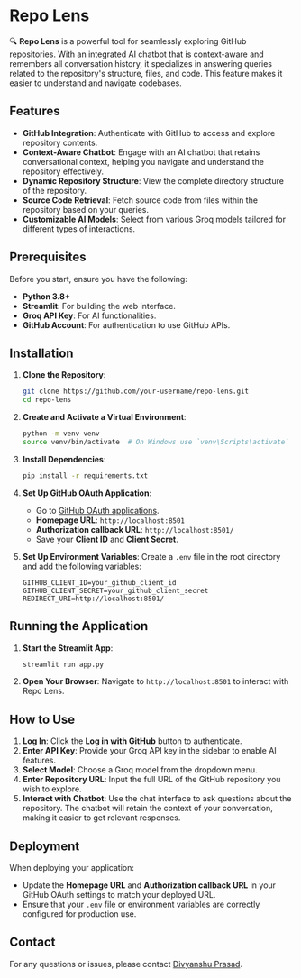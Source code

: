 # Repo Lens

🔍 **Repo Lens** is a powerful tool for seamlessly exploring GitHub repositories. With an integrated AI chatbot that is context-aware and remembers all conversation history, it specializes in answering queries related to the repository's structure, files, and code. This feature makes it easier to understand and navigate codebases.

## Features

- **GitHub Integration**: Authenticate with GitHub to access and explore repository contents.
- **Context-Aware Chatbot**: Engage with an AI chatbot that retains conversational context, helping you navigate and understand the repository effectively.
- **Dynamic Repository Structure**: View the complete directory structure of the repository.
- **Source Code Retrieval**: Fetch source code from files within the repository based on your queries.
- **Customizable AI Models**: Select from various Groq models tailored for different types of interactions.

## Prerequisites

Before you start, ensure you have the following:

- **Python 3.8+**
- **Streamlit**: For building the web interface.
- **Groq API Key**: For AI functionalities.
- **GitHub Account**: For authentication to use GitHub APIs.

## Installation

1. **Clone the Repository**:
    ```bash
    git clone https://github.com/your-username/repo-lens.git
    cd repo-lens
    ```

2. **Create and Activate a Virtual Environment**:
    ```bash
    python -m venv venv
    source venv/bin/activate  # On Windows use `venv\Scripts\activate`
    ```

3. **Install Dependencies**:
    ```bash
    pip install -r requirements.txt
    ```

4. **Set Up GitHub OAuth Application**:
    - Go to [GitHub OAuth applications](https://github.com/settings/applications/new).
    - **Homepage URL**: `http://localhost:8501`
    - **Authorization callback URL**: `http://localhost:8501/`
    - Save your **Client ID** and **Client Secret**.

5. **Set Up Environment Variables**:
    Create a `.env` file in the root directory and add the following variables:
    ```env
    GITHUB_CLIENT_ID=your_github_client_id
    GITHUB_CLIENT_SECRET=your_github_client_secret
    REDIRECT_URI=http://localhost:8501/
    ```

## Running the Application

1. **Start the Streamlit App**:
    ```bash
    streamlit run app.py
    ```

2. **Open Your Browser**: Navigate to `http://localhost:8501` to interact with Repo Lens.

## How to Use

1. **Log In**: Click the **Log in with GitHub** button to authenticate.
2. **Enter API Key**: Provide your Groq API key in the sidebar to enable AI features.
3. **Select Model**: Choose a Groq model from the dropdown menu.
4. **Enter Repository URL**: Input the full URL of the GitHub repository you wish to explore.
5. **Interact with Chatbot**: Use the chat interface to ask questions about the repository. The chatbot will retain the context of your conversation, making it easier to get relevant responses.

## Deployment

When deploying your application:

- Update the **Homepage URL** and **Authorization callback URL** in your GitHub OAuth settings to match your deployed URL.
- Ensure that your `.env` file or environment variables are correctly configured for production use.


## Contact

For any questions or issues, please contact [Divyanshu Prasad](https://divyanshuprasad.dev/).
